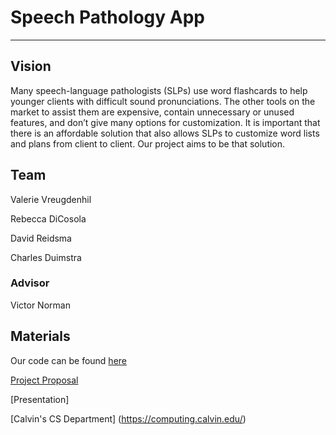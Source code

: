 # Speech Pathology App
----------
## Vision
Many speech-language pathologists (SLPs) use word flashcards to help younger clients with difficult sound pronunciations. The other tools on the market to assist them are expensive, contain unnecessary or unused features, and don’t give many options for customization. It is important that there is an affordable solution that also allows SLPs to customize word lists and plans from client to client. Our project aims to be that solution.
## Team
Valerie Vreugdenhil

Rebecca DiCosola

David Reidsma

Charles Duimstra
### Advisor
Victor Norman
## Materials
Our code can be found [here](https://github.com/SLP-Flashcards/Flashcards-Client)

[Project Proposal](https://docs.google.com/document/d/1cyzYqkn7H19TFNwCn8J3qhIjPLxr1mEwQSbIloImwFE)

[Presentation]

[Calvin's CS Department] (https://computing.calvin.edu/)
